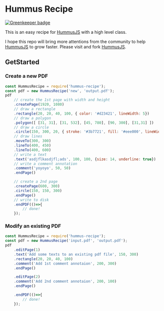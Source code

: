 # Hummus Recipe

[![Greenkeeper badge](https://badges.greenkeeper.io/chunyenHuang/hummusRecipe.svg)](https://greenkeeper.io/)

This is an easy recipe for [HummusJS](https://github.com/galkahana/HummusJS) with a high level class.

I hope this repo will bring more attentions from the community to help [HummusJS](https://github.com/galkahana/HummusJS) to grow faster. Please visit and fork [HummusJS](https://github.com/galkahana/HummusJS).

## GetStarted

### Create a new PDF

```javascript
const HummusRecipe = require('hummus-recipe');
const pdf = new HummusRecipe('new', 'output.pdf');
pdf
    // create the 1st page with width and height
    .createPage(1920, 1080)
    // draw a rectangle
    .rectangle(20, 20, 40, 100, { color: '#d23421', lineWidth: 5})
    // draw a polygon
    .polygon([ [31, 31], [31, 532], [45, 780], [90, 300], [31,31] ])
    // draw a circle
    .circle(150, 300, 20, { stroke: '#3b7721', fill: '#eee000', lineWidth:3 })
    // draw lines
    .moveTo(300, 300)
    .lineTo(400, 450)
    .lineTo(400, 600)
    // write a text
    .text('asdjflkasdjfl;ads', 100, 100, {size: 14, underline: true})
    // write a comment annotation
    .comment('yoyoyo', 50, 50)
    .endPage()

    // create a 2nd page
    .createPage(600, 300)
    .circle(150, 150, 300)
    .endPage()
    // write to disk
    .endPDF(()=>{
        // done!
    });
```

### Modify an existing PDF

```javascript
const HummusRecipe = require('hummus-recipe');
const pdf = new HummusRecipe('input.pdf', 'output.pdf');
pdf
    .editPage(1)
    .text('Add some texts to an existing pdf file', 150, 300)
    .rectangle(20, 20, 40, 100)
    .comment('Add 1st comment annotaion', 200, 300)
    .endPage()

    .editPage(2)
    .comment('Add 2nd comment annotaion', 200, 100)
    .endPage()

    .endPDF(()=>{
        // done!
    });
```